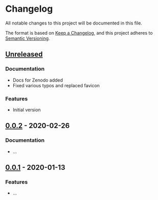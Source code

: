 # Changelog

All notable changes to this project will be documented in this file.

The format is based on [Keep a Changelog](https://keepachangelog.com/en/1.0.0/),
and this project adheres to [Semantic Versioning](https://semver.org/spec/v2.0.0.html).

## [Unreleased](https://github.com/Stadt-Geschichte-Basel/omeka2dsp/compare/...HEAD)

### Documentation

- Docs for Zenodo added
- Fixed various typos and replaced favicon

### Features

- Initial version

## [0.0.2](https://github.com/Stadt-Geschichte-Basel/omeka2dsp/compare/v0.0.1...v0.0.2) - 2020-02-26

### Documentation

- ...

## [0.0.1](https://github.com/Stadt-Geschichte-Basel/omeka2dsp/releases/tag/v0.0.1) - 2020-01-13

### Features

- ...
